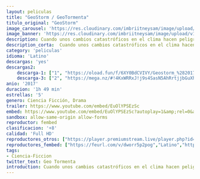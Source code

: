 ```yaml
---
layout: peliculas
title: "GeoStorm / GeoTormenta"
titulo_original: "GeoStorm"
image_carousel: 'https://res.cloudinary.com/imbriitneysam/image/upload/v1547437190/geo-Poster-min.jpg'
image_banner: 'https://res.cloudinary.com/imbriitneysam/image/upload/v1547437191/geoBanner-min.jpg'
description: Cuando unos cambios catastróficos en el clima hacen peligrar la supervivencia en la Tierra, numerosos gobiernos del mundo se unen y dan lugar a un proyecto consistente en una red global de satélites que rodeen el planeta, armados con avanzadas tecnologías, capaces de evitar desastres naturales. Jake (Gerard Butler) es un diseñador de satélites que, tras un fallo en esta cadena, deberá formar equipo con su hermano Max (Jim Sturgess) para viajar al espacio y salvar al planeta de una tormenta artificial de proporciones épicas, mientras en la superficie del planeta se está gestando un complot para asesinar al presidente de Estados Unidos.
description_corta:  Cuando unos cambios catastróficos en el clima hacen peligrar la supervivencia en la Tierra, numerosos gobiernos del mundo se unen y dan lugar a un proyecto consistente en una red global de satélites que rodeen el planeta, armados con avanzadas tecnologías, capaces de ...
category: 'peliculas'
idioma: 'Latino'
descargas: 'yes'
descargas2:
    descarga-1: ["1", "https://oload.fun/f/6XY0BdCVIVY/Geostorm_%282017%29_WEB-DL_1080p_Latino.mp4", "https://www.google.com/s2/favicons?domain=openload.co","OpenLoad","https://res.cloudinary.com/imbriitneysam/image/upload/v1541473684/mexico.png", "Latino", "Full HD"]
    descarga-3: ["2", "https://mega.nz/#!4KxWRRxJ!j9s4SasN5AhRrtjjbGuXhuTycr1w-Tus2S_Wee8sdyg", "https://www.google.com/s2/favicons?domain=mega.nz","Mega","https://res.cloudinary.com/imbriitneysam/image/upload/v1541473684/mexico.png", "Latino", "Full HD"]
anio: '2017'
duracion: '1h 49 min'
estrellas: '5'
genero: Ciencia Ficción, Drama
trailer: https://www.youtube.com/embed/EuOlYPSEzSc
embed: https://www.youtube.com/embed/EuOlYPSEzSc?autoplay=1&amp;rel=0&amp;hd=1&border=0&wmode=opaque&enablejsapi=1&modestbranding=1&controls=1&showinfo=0
sandbox: allow-same-origin allow-forms
reproductor: fembed
clasificacion: '+8'
calidad: 'Full HD'
reproductores_otros: ["https://player.premiumstream.live/player.php?id=NTg5MA&sub=","Latino","https://movcloud.net/embed/nl-8IXricP31","Latino","https://mstream.press/v5l17xjlbubm","Latino"]
reproductores_fembed: ["https://feurl.com/v/dworr5p2pog","Latino","https://feurl.com/v/q206gaeeqx6wqd6","Latino","https://feurl.com/v/13j4dij6zjr6wke","Latino"]
tags:
- Ciencia-Ficcion
twitter_text: Geo Tormenta
introduction: Cuando unos cambios catastróficos en el clima hacen peligrar la supervivencia en la Tierra, numerosos gobiernos del mundo se unen y dan lugar a un proyecto consistente en una red global de satélites que rodeen el planeta, armados con avanzadas tecnologías, capaces de ...
---
```












